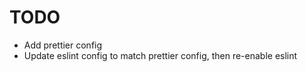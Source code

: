 # TODO

- Add prettier config
- Update eslint config to match prettier config, then re-enable eslint
